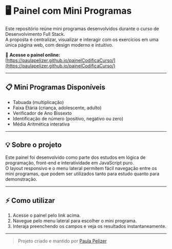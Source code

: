 # 🖥️ Painel com Mini Programas

Este repositório reúne mini programas desenvolvidos durante o curso de Desenvolvimento Full Stack.  
A proposta é centralizar, visualizar e interagir com os exercícios em uma única página web, com design moderno e intuitivo.

🔗 **Acesse o painel online:**  
[https://paulapelizer.github.io/painelCodificaCurso/](https://paulapelizer.github.io/painelCodificaCurso/)

---

## 📋 Mini Programas Disponíveis

- Tabuada (multiplicação)
- Faixa Etária (criança, adolescente, adulto)
- Verificador de Ano Bissexto
- Identificação de número (positivo, negativo ou zero)
- Média Aritmética interativa

---

## 💡 Sobre o projeto

Este painel foi desenvolvido como parte dos estudos em lógica de programação, front-end e interatividade em JavaScript puro.  
O layout responsivo e o menu lateral permitem fácil navegação entre os mini programas, que podem ser utilizados tanto para estudo quanto para demonstração.

---

## ⚡️ Como utilizar

1. Acesse o painel pelo link acima.
2. Navegue pelo menu lateral para escolher o mini programa.
3. Interaja preenchendo os campos e veja os resultados instantaneamente.

---

> Projeto criado e mantido por [Paula Pelizer](https://github.com/paulapelizer)
